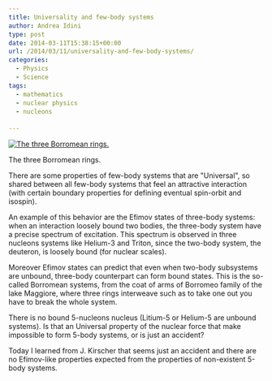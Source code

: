 ```yaml
---
title: Universality and few-body systems
author: Andrea Idini
type: post
date: 2014-03-11T15:38:15+00:00
url: /2014/03/11/universality-and-few-body-systems/
categories:
  - Physics
  - Science
tags:
  - mathematics
  - nuclear physics
  - nucleons

---
```

<div id="attachment_48" style="width: 310px" class="wp-caption alignleft">
  <a href="/wp-content/uploads/sites/4/2014/03/604px-Borromean_Rings_Illusion.png" rel="lightbox[45]"><img aria-describedby="caption-attachment-48" class="size-medium wp-image-48" alt="The three Borromean rings." src="/wp-content/uploads/sites/4/2014/03/604px-Borromean_Rings_Illusion-300x297.png" width="300" height="297" srcset="/wp-content/uploads/sites/4/2014/03/604px-Borromean_Rings_Illusion-300x297.png 300w, /wp-content/uploads/sites/4/2014/03/604px-Borromean_Rings_Illusion-150x150.png 150w, /wp-content/uploads/sites/4/2014/03/604px-Borromean_Rings_Illusion-262x260.png 262w, /wp-content/uploads/sites/4/2014/03/604px-Borromean_Rings_Illusion.png 604w" sizes="(max-width: 300px) 100vw, 300px" /></a>
  
  <p id="caption-attachment-48" class="wp-caption-text">
    The three Borromean rings.
  </p>
</div>

There are some properties of few-body systems that are "Universal", so shared between all few-body systems that feel an attractive interaction (with certain boundary properties for defining eventual spin-orbit and isospin).

An example of this behavior are the Efimov states of three-body systems: when an interaction loosely bound two bodies, the three-body system have a precise spectrum of excitation. This spectrum is observed in three nucleons systems like Helium-3 and Triton, since the two-body system, the deuteron, is loosely bound (for nuclear scales).

Moreover Efimov states can predict that even when two-body subsystems are unbound, three-body counterpart can form bound states. This is the so-called Borromean systems, from the coat of arms of Borromeo family of the lake Maggiore, where three rings interweave such as to take one out you have to break the whole system.

There is no bound 5-nucleons nucleus (Litium-5 or Helium-5 are unbound systems). Is that an Universal property of the nuclear force that make impossible to form 5-body systems, or is just an accident?

Today I learned from J. Kirscher that seems just an accident and there are no Efimov-like properties expected from the properties of non-existent 5-body systems.